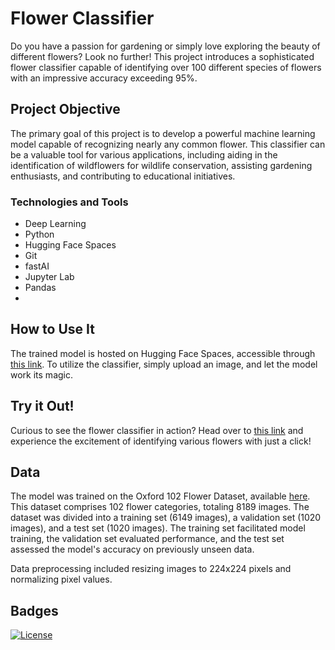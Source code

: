 # Flower Classifier

Do you have a passion for gardening or simply love exploring the beauty of different flowers? Look no further! This project introduces a sophisticated flower classifier capable of identifying over 100 different species of flowers with an impressive accuracy exceeding 95%.

## Project Objective

The primary goal of this project is to develop a powerful machine learning model capable of recognizing nearly any common flower. This classifier can be a valuable tool for various applications, including aiding in the identification of wildflowers for wildlife conservation, assisting gardening enthusiasts, and contributing to educational initiatives.

### Technologies and Tools
- Deep Learning
- Python
- Hugging Face Spaces
- Git
- fastAI
- Jupyter Lab
- Pandas
- 
## How to Use It

The trained model is hosted on Hugging Face Spaces, accessible through [this link](https://huggingface.co/spaces/Mateocontreras/fastAI_flower_classif). To utilize the classifier, simply upload an image, and let the model work its magic.

## Try it Out!

Curious to see the flower classifier in action? Head over to [this link](https://mateocontreras.onrender.com/projects/flower_classif/) and experience the excitement of identifying various flowers with just a click!

## Data

The model was trained on the Oxford 102 Flower Dataset, available [here](https://www.robots.ox.ac.uk/~vgg/data/flowers/102/). This dataset comprises 102 flower categories, totaling 8189 images. The dataset was divided into a training set (6149 images), a validation set (1020 images), and a test set (1020 images). The training set facilitated model training, the validation set evaluated performance, and the test set assessed the model's accuracy on previously unseen data.

Data preprocessing included resizing images to 224x224 pixels and normalizing pixel values.

## Badges


[![License](https://img.shields.io/badge/License-Apache_2.0-blue.svg)](https://opensource.org/licenses/Apache-2.0)


